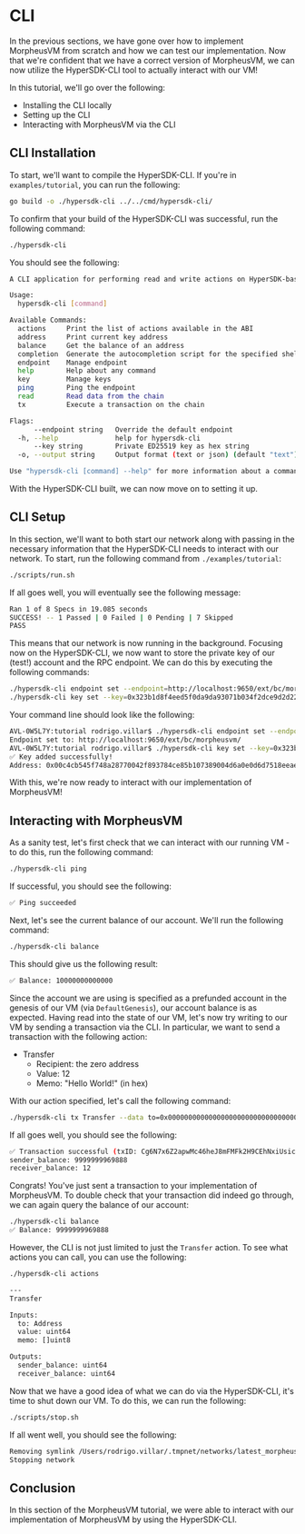 # CLI

In the previous sections, we have gone over how to implement MorpheusVM from
scratch and how we can test our implementation. Now that we're confident that we
have a correct version of MorpheusVM, we can now utilize the HyperSDK-CLI tool
to actually interact with our VM!

In this tutorial, we'll go over the following:

- Installing the CLI locally
- Setting up the CLI
- Interacting with MorpheusVM via the CLI

## CLI Installation

To start, we'll want to compile the HyperSDK-CLI. If you're in
`examples/tutorial`, you can run the following:

```bash
go build -o ./hypersdk-cli ../../cmd/hypersdk-cli/
```

To confirm that your build of the HyperSDK-CLI was successful, run the following
command:

```bash
./hypersdk-cli
```

You should see the following:

```bash
A CLI application for performing read and write actions on HyperSDK-based chains.

Usage:
  hypersdk-cli [command]

Available Commands:
  actions     Print the list of actions available in the ABI
  address     Print current key address
  balance     Get the balance of an address
  completion  Generate the autocompletion script for the specified shell
  endpoint    Manage endpoint
  help        Help about any command
  key         Manage keys
  ping        Ping the endpoint
  read        Read data from the chain
  tx          Execute a transaction on the chain

Flags:
      --endpoint string   Override the default endpoint
  -h, --help              help for hypersdk-cli
      --key string        Private ED25519 key as hex string
  -o, --output string     Output format (text or json) (default "text")

Use "hypersdk-cli [command] --help" for more information about a command.
```

With the HyperSDK-CLI built, we can now move on to setting it up.

## CLI Setup

In this section, we'll want to both start our network along with passing in the
necessary information that the HyperSDK-CLI needs to interact with our network.
To start, run the following command from `./examples/tutorial`:

```bash
./scripts/run.sh
```

If all goes well, you will eventually see the following message:

```bash
Ran 1 of 8 Specs in 19.085 seconds
SUCCESS! -- 1 Passed | 0 Failed | 0 Pending | 7 Skipped
PASS
```

This means that our network is now running in the background. Focusing now on
the HyperSDK-CLI, we now want to store the private key of our (test!) account
and the RPC endpoint. We can do this by executing the following commands:

```bash
./hypersdk-cli endpoint set --endpoint=http://localhost:9650/ext/bc/morpheusvm/ 
./hypersdk-cli key set --key=0x323b1d8f4eed5f0da9da93071b034f2dce9d2d22692c172f3cb252a64ddfafd01b057de320297c29ad0c1f589ea216869cf1938d88c9fbd70d6748323dbf2fa7
```

Your command line should look like the following:

```bash
AVL-0W5L7Y:tutorial rodrigo.villar$ ./hypersdk-cli endpoint set --endpoint=http://localhost:9650/ext/bc/morpheusvm/ 
Endpoint set to: http://localhost:9650/ext/bc/morpheusvm/
AVL-0W5L7Y:tutorial rodrigo.villar$ ./hypersdk-cli key set --key=0x323b1d8f4eed5f0da9da93071b034f2dce9d2d22692c172f3cb252a64ddfafd01b057de320297c29ad0c1f589ea216869cf1938d88c9fbd70d6748323dbf2fa7
✅ Key added successfully!
Address: 0x00c4cb545f748a28770042f893784ce85b107389004d6a0e0d6d7518eeae1292d9
```

With this, we're now ready to interact with our implementation of MorpheusVM!

## Interacting with MorpheusVM

As a sanity test, let's first check that we can interact with our running VM -
to do this, run the following command:

```bash
./hypersdk-cli ping
```

If successful, you should see the following:

```bash
✅ Ping succeeded
```

Next, let's see the current balance of our account. We'll run the following
command:

```bash
./hypersdk-cli balance
```

This should give us the following result:

```bash
✅ Balance: 10000000000000
```

Since the account we are using is specified as a prefunded account in the
genesis of our VM (via `DefaultGenesis`), our account balance is as expected.
Having read into the state of our VM, let's now try writing to our VM by sending
a transaction via the CLI. In particular, we want to send a transaction with the
following action:

- Transfer
  - Recipient: the zero address
  - Value: 12
  - Memo: "Hello World!" (in hex)

With our action specified, let's call the following command:

```bash
./hypersdk-cli tx Transfer --data to=0x000000000000000000000000000000000000000000000000000000000000000000,value=12,memo=0x48656c6c6f20576f726c6421
```

If all goes well, you should see the following:

```bash
✅ Transaction successful (txID: Cg6N7x6Z2apwMc46heJ8mFMFk2H9CEhNxiUsicrNMnDbyC3ZU)
sender_balance: 9999999969888
receiver_balance: 12
```

Congrats! You've just sent a transaction to your implementation of MorpheusVM.
To double check that your transaction did indeed go through, we can again query
the balance of our account:

```bash
./hypersdk-cli balance
✅ Balance: 9999999969888
```

However, the CLI is not just limited to just the `Transfer` action. To see what
actions you can call, you can use the following:

```bash
./hypersdk-cli actions

---
Transfer

Inputs:
  to: Address
  value: uint64
  memo: []uint8

Outputs:
  sender_balance: uint64
  receiver_balance: uint64
```

Now that we have a good idea of what we can do via the HyperSDK-CLI, it's time
to shut down our VM. To do this, we can run the following:

```bash
./scripts/stop.sh
```

If all went well, you should see the following:

```bash
Removing symlink /Users/rodrigo.villar/.tmpnet/networks/latest_morpheusvm-e2e-tests
Stopping network
```

## Conclusion

In this section of the MorpheusVM tutorial, we were able to interact with our
implementation of MorpheusVM by using the HyperSDK-CLI.

